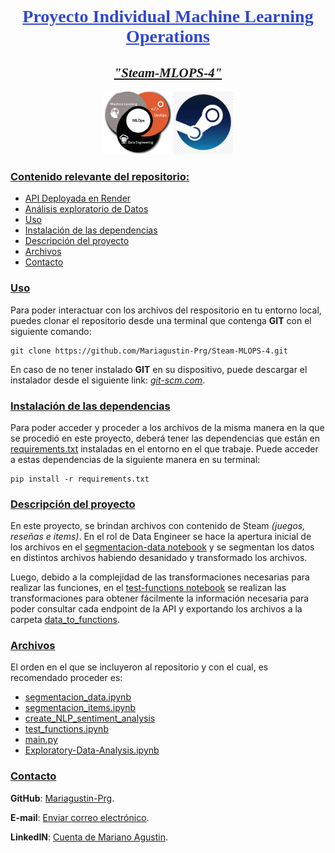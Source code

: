<h1 align=center style="font-family: 'Times New Roman', sans-serif; text-decoration: underline; color: #3047cf">
Proyecto Individual Machine Learning Operations
</h1>
<h2 align=center style="font-family: 'Times New Roman', sans-serif; text-decoration: underline">
    <em>
        "Steam-MLOPS-4"
    </em> 
</h2>
<p align= center>
    <img src="./data/assets/mlops.png" height=100>
    <img src="./data/assets/steam-logo.png" height=100>
</p>
<h3 style="text-decoration: underline">
Contenido relevante del repositorio:
</h3>

<ul>
    <li>
        <a href="https://steam-4-api.onrender.com">
            API Deployada en Render
        </a>
    </li>
    <li>
        <a href="/Exploratory-Data-Analysis.ipynb">
            Análisis exploratorio de Datos
        </a>
    </li>
    <li>
        <a href="#uso">
            Uso
        </a>
    </li>
    <li>
        <a href="#instalacion">
            Instalación de las dependencias
        </a>
    </li>
    <li>
        <a href="#descripcion">
            Descripción del proyecto
        </a>
    </li>
    <li>
        <a href="#repo">
            Archivos
        </a>
    </li>
    <li>
        <a href="#contacto">
            Contacto
        </a>
    </li>
</ul>

<h3 id="#uso" style="text-decoration: underline">
    Uso
</h3>
<p>
    Para poder interactuar con los archivos del respositorio en tu entorno local, puedes clonar el repositorio desde una terminal que contenga <strong>GIT</strong> con el siguiente comando:
</p>

```
git clone https://github.com/Mariagustin-Prg/Steam-MLOPS-4.git
```

<p>
    En caso de no tener instalado <strong>GIT</strong> en su dispositivo, puede descargar el instalador desde el siguiente link: <em><a href="https://git-scm.com/downloads">git-scm.com</a></em>.
</p>

<h3 id="#instalacion" style="text-decoration: underline">
Instalación de las dependencias
</h3>

Para poder acceder y proceder a los archivos de la misma manera en la que se procedió en este proyecto, deberá tener las dependencias que están en <a href="/requirements.txt">requirements.txt</a> instaladas en el entorno en el que trabaje.
Puede acceder a estas dependencias de la siguiente manera en su terminal:

    pip install -r requirements.txt

<h3 id="#descripcion" style="text-decoration: underline">
Descripción del proyecto
</h3>
<p>
En este proyecto, se brindan archivos con contenido de Steam <em>(juegos, reseñas e items)</em>. En el rol de Data Engineer se hace la apertura inicial de los archivos en el <a href="/segmentacion_data.ipynb">segmentacion-data notebook</a> y se segmentan los datos en distintos archivos habiendo desanidado y transformado los archivos.

Luego, debido a la complejidad de las transformaciones necesarias para realizar las funciones, en el <a href="/test_functions.ipynb">test-functions notebook</a> se realizan las transformaciones para obtener fácilmente la información necesaria para poder consultar cada endpoint de la API y exportando los archivos a la carpeta <a href="./data/data_to_functions/">data_to_functions</a>.
</p>

<h3 style="text-decoration: underline">
Archivos
</h3>
<p>
El orden en el que se incluyeron al repositorio y con el cual, es recomendado proceder es:
<ul>
    <li><a href="segmentacion_data.ipynb">
    segmentacion_data.ipynb</a></li>
    <li><a href="/segmentacion_data.ipynb">segmentacion_items.ipynb</a></li>
    <li><a href="/create_NLP_sentiement_analysis.ipynb">create_NLP_sentiment_analysis</a></li>
    <li><a href="/test_functions.ipynb">test_functions.ipynb</a></li>
    <li><a href="/main.py">main.py</a></li>
    <li><a href="/Exploratory-Data-Analysis.ipynb">Exploratory-Data-Analysis.ipynb</a></li>
</ul>
</p>

<h3 style="text-decoration: underline">
Contacto
</h3>
<strong>GitHub</strong>: <a href="https://github.com/Mariagustin-Prg">Mariagustin-Prg</a>.

<strong>E-mail</strong>: <a href="marigustin.acosta1703@gmail.com">Enviar correo electrónico</a>.

<strong>LinkedIN</strong>: <a href="www.linkedin.com/in/mariano-agustín-acosta-chico-b67584266">Cuenta de Mariano Agustin</a>.
